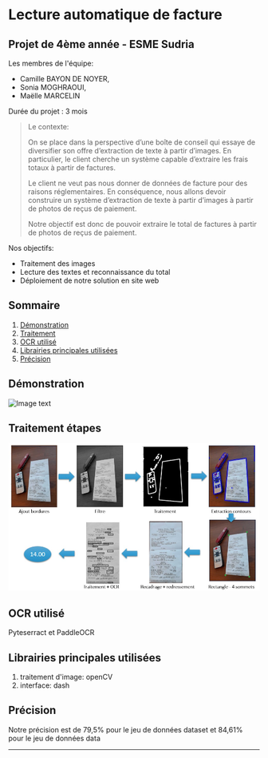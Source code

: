 # Lecture automatique de facture 
## Projet de 4ème année - ESME Sudria
Les membres de l'équipe:
* Camille BAYON DE NOYER, 
* Sonia MOGHRAOUI, 
* Maëlle MARCELIN

Durée du projet : 3 mois

> Le contexte:  
> 
> On se place dans la perspective d’une boîte de conseil qui essaye de diversifier son offre d’extraction de texte à partir d’images. En particulier, le client cherche un système capable d’extraire les frais totaux à partir de factures. 
> 
> Le client ne veut pas nous donner de données de facture pour des raisons réglementaires. En conséquence, nous allons devoir construire un système d’extraction de texte à partir d’images à partir de photos de reçus de paiement.
> 
> Notre objectif est donc de pouvoir extraire le total de factures à partir de photos de reçus de paiement.

Nos objectifs:
*	Traitement des images
*	Lecture des textes et reconnaissance du total
*	Déploiement de notre solution en site web

## Sommaire
1. [Démonstration](#demo)
2. [Traitement](#traitement)
3. [OCR utilisé](#ocr)
4. [Librairies principales utilisées](#lib)
5. [Précision](#accuracy)


## Démonstration <a name="demo"></a>
![Image text](asset/git/interfaceGIF.gif)


## Traitement étapes <a name="traitement"></a>

![Image text](asset/git/traitement.jpg)


## OCR utilisé <a name="ocr"></a>
Pyteserract et PaddleOCR

## Librairies principales utilisées <a name="lib"></a>
1. traitement d'image: openCV
2. interface: dash

## Précision <a name="accuracy"></a>
Notre précision est de 79,5% pour le jeu de données dataset et 84,61% pour le jeu de données data


<hr>
